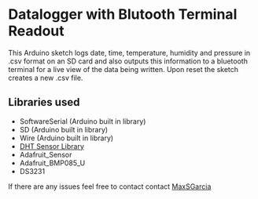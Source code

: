 
# Datalogger with Blutooth Terminal Readout
This Arduino sketch logs date, time, temperature, humidity and pressure in .csv format on an SD card and also outputs this information to a bluetooth terminal for a live view of the data being written. Upon reset the sketch creates a new .csv file.
## Libraries used
* SoftwareSerial (Arduino built in library)
* SD (Arduino built in library)
* Wire (Arduino built in library)
* [DHT Sensor Library](system_code/libraries/DHT_sensor_library/)
* Adafruit_Sensor
* Adafruit_BMP085_U
* DS3231

 If there are any issues feel free to contact contact [MaxSGarcia](https://github.com/MaxSGarcia)
